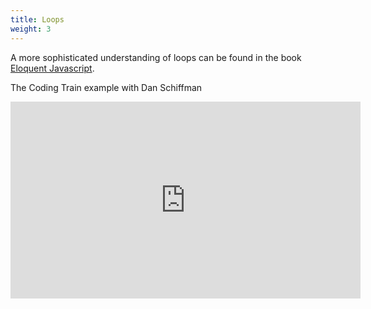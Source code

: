 ```yaml
---
title: Loops
weight: 3
---
```



A more sophisticated understanding of loops can be found in the book [Eloquent Javascript](https://eloquentjavascript.net/02_program_structure.html).  

The Coding Train example with Dan Schiffman

<iframe width="560" height="315" src="https://www.youtube.com/embed/cnRD9o6odjk" frameborder="0" allow="accelerometer; autoplay; encrypted-media; gyroscope; picture-in-picture" allowfullscreen></iframe>